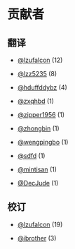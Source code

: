 # 贡献者

## 翻译

*   [@lzufalcon](https://github.com/lzufalcon) (12)

*   [@lzz5235](https://github.com/lzz5235) (8)

*   [@hduffddybz](https://github.com/hduffddybz) (4)

*   [@zxqhbd](https://github.com/zxqhbd) (1)

*   [@zipper1956](https://github.com/zipper) (1)

*   [@zhongbin](https://github.com/qkhhyga) (1)

*   [@wengpingbo](https://github.com/wengpingbo) (1)

*   [@sdfd](https://github.com/sdfd) (1)

*   [@mintisan](https://github.com/mintisan) (1)

*   [@DecJude](https://github.com/DecJude) (1)

## 校订

*   [@lzufalcon](https://github.com/lzufalcon) (19)

*   [@ibrother](https://github.com/ibrother) (3)